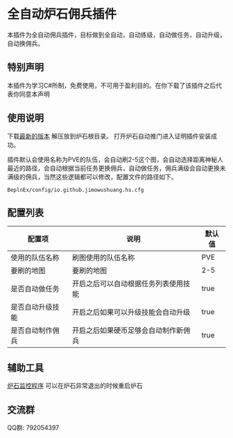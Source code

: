 # 全自动炉石佣兵插件
本插件为全自动佣兵插件，目标做到全自动，自动练级，自动做任务，自动升级，自动换佣兵。
## 特别声明
本插件为学习C#所制，免费使用，不可用于盈利目的。在你下载了该插件之后代表你同意本声明
## 使用说明
下载[最新的版本](https://codeload.github.com/jimowushuang/hs-mercenary/zip/refs/heads/main) 解压放到炉石根目录。
打开炉石自动推门进入证明插件安装成功。

插件默认会使用名称为PVE的队伍，会自动刷2-5这个图，会自动选择距离神秘人最近的路径，会自动根据当前任务更换佣兵，自动做任务，佣兵满级会自动更换未满级的佣兵，当然这些逻辑都可以修改，配置文件的路径如下。
```
BeplnEx/config/io.github.jimowushuang.hs.cfg
```

## 配置列表  

|  配置项   | 说明  | 默认值|
|  ----  | ----  | ---- |
| 使用的队伍名称  | 刷图使用的队伍名称 | PVE  |
| 要刷的地图  | 要刷的地图|  2-5   | 
| 是否自动做任务  | 开启之后可以自动根据任务列表使用技能 |  true   | 
| 是否自动升级技能  | 开启之后如果可以升级技能会自动升级 |  true   | 
| 是否自动制作佣兵  | 开启之后如果硬币足够会自动制作新佣兵 |  true   | 

## 辅助工具
[炉石监控程序](https://github.com/jimowushuang/hs-control/releases/tag/v1.0.0) 可以在炉石异常退出的时候重启炉石
## 交流群
QQ群: 792054397

